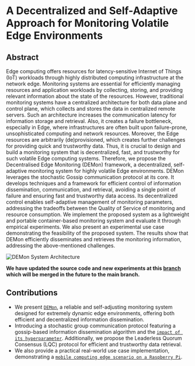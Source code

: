 # A Decentralized and Self-Adaptive Approach for Monitoring Volatile Edge Environments

## Abstract
Edge computing offers resources for latency-sensitive Internet of Things (IoT) workloads through highly distributed computing
infrastructure at the network edge. Monitoring systems are essential for efficiently managing resources and application workloads by
collecting, storing, and providing relevant information about the state of the resources. However, traditional monitoring systems have a
centralized architecture for both data plane and control plane, which collects and stores the data in centralized remote servers. Such an
architecture increases the communication latency for information storage and retrieval. Also, it creates a failure bottleneck, especially
in Edge, where infrastructures are often built upon failure-prone, unsophisticated computing and network resources. Moreover, the
Edge resources are arbitrarily (de)provisioned, which creates further challenges for providing quick and trustworthy data. Thus, it is
crucial to design and build a monitoring system that is decentralized, fast, and trustworthy for such volatile Edge computing systems.
Therefore, we propose the Decentralised Edge Monitoring (DEMon) framework, a decentralized, self-adaptive monitoring system for
highly volatile Edge environments. DEMon leverages the stochastic Gossip communication protocol at its core. It develops techniques
and a framework for efficient control of information dissemination, communication, and retrieval, avoiding a single point of failure
and ensuring fast and trustworthy data access. Its decentralized control enables self-adaptive management of monitoring parameters,
addressing the tradeoffs between the Quality of Service of monitoring and resource consumption. We implement the proposed system
as a lightweight and portable container-based monitoring system and evaluate it through empirical experiments. We also present an
experimental use case demonstrating the feasibility of the proposed system. The results show that DEMon efficiently disseminates and
retrieves the monitoring information, addressing the above-mentioned challenges.

![DEMon System Architecture](./images/architecture.jpg)

**We have updated the source code and new experiments at this [branch](https://github.com/hpc-tuwien/DEMon/tree/major_revision) which will be merged in the future to the main branch.**
## Contributions
- We present [`DEMon`](./src), a reliable and self-adjusting monitoring system designed for extremely dynamic edge environments, offering both efficient and decentralized information dissemination.
- Introducing a stochastic group communication protocol featuring a gossip-based information dissemination algorithm and the [`impact of its hyperparameter`](./experiments/emulation-exp). Additionally, we propose the Leaderless Quorum Consensus (LQC) protocol for efficient and trustworthy data retrieval.
- We also provide a practical real-world use case implementation, demonstrating a [`mobile computing edge scenario on a Raspberry Pi`](./experiments/use-case-exp).
